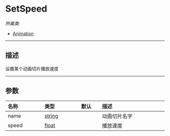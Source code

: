 # SetSpeed

*所属类*:
* [Animation](/Api/Classes/Animation/Animation.md)
------------------------------------------------------------------------------------------
## 描述

设置某个动画切片播放速度

------------------------------------------------------------------------------------------
## 参数

|<div style="width:100px">名称</div>|<div style="width:100px">类型</div>|<div style="width:50px">默认</div>|<div style="width:350px">描述</div>|
|:---|:---|:---|:---|
|name|[string](/Api/DataType/String.md)||动画切片名字|
|speed|[float](/Api/DataType/Number.md)||播放速度|
